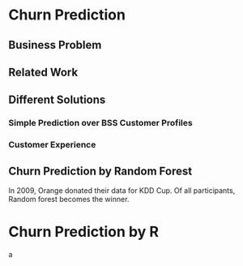 # Churn Prediction


## Business Problem

## Related Work

## Different Solutions
### Simple Prediction over BSS Customer Profiles
### Customer Experience 

## Churn Prediction by Random Forest

In 2009, Orange donated their data for KDD Cup. Of all participants, Random forest becomes the winner.

# Churn Prediction by R
a